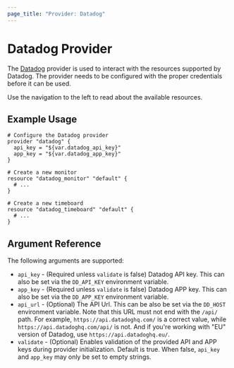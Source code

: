 ```yaml
---
page_title: "Provider: Datadog"
---
```


# Datadog Provider

The [Datadog](https://www.datadoghq.com) provider is used to interact with the
resources supported by Datadog. The provider needs to be configured
with the proper credentials before it can be used.

Use the navigation to the left to read about the available resources.

## Example Usage

```hcl
# Configure the Datadog provider
provider "datadog" {
  api_key = "${var.datadog_api_key}"
  app_key = "${var.datadog_app_key}"
}

# Create a new monitor
resource "datadog_monitor" "default" {
  # ...
}

# Create a new timeboard
resource "datadog_timeboard" "default" {
  # ...
}
```

## Argument Reference

The following arguments are supported:

- `api_key` - (Required unless `validate` is false) Datadog API key. This can also be set via the `DD_API_KEY` environment variable.
- `app_key` - (Required unless `validate` is false) Datadog APP key. This can also be set via the `DD_APP_KEY` environment variable.
- `api_url` - (Optional) The API Url. This can be also be set via the `DD_HOST` environment variable. Note that this URL must not end with the `/api/` path. For example, `https://api.datadoghq.com/` is a correct value, while `https://api.datadoghq.com/api/` is not. And if you're working with "EU" version of Datadog, use `https://api.datadoghq.eu/`.
- `validate` - (Optional) Enables validation of the provided API and APP keys during provider initialization. Default is true. When false, `api_key` and `app_key` may only be set to empty strings.

